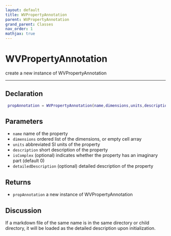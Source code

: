 ```yaml
---
layout: default
title: WVPropertyAnnotation
parent: WVPropertyAnnotation
grand_parent: Classes
nav_order: 1
mathjax: true
---
```


#  WVPropertyAnnotation

create a new instance of WVPropertyAnnotation


---

## Declaration
```matlab
 propAnnotation = WVPropertyAnnotation(name,dimensions,units,description,options)
```
## Parameters
+ `name`  name of the property
+ `dimensions`  ordered list of the dimensions, or empty cell array
+ `units`  abbreviated SI units of the property
+ `description`  short description of the property
+ `isComplex`  (optional) indicates whether the property has an imaginary part (default 0)
+ `detailedDescription`  (optional) detailed description of the property

## Returns
+ `propAnnotation`  a new instance of WVPropertyAnnotation

## Discussion

  If a markdown file of the same name is in the same directory
  or child directory, it will be loaded as the detailed
  description upon initialization.
 
                  
